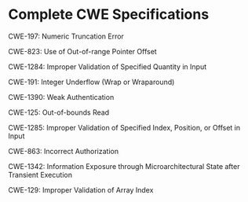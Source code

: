 

# Complete CWE Specifications

CWE-197: Numeric Truncation Error

CWE-823: Use of Out-of-range Pointer Offset

CWE-1284: Improper Validation of Specified Quantity in Input

CWE-191: Integer Underflow (Wrap or Wraparound)

CWE-1390: Weak Authentication

CWE-125: Out-of-bounds Read

CWE-1285: Improper Validation of Specified Index, Position, or Offset in Input

CWE-863: Incorrect Authorization

CWE-1342: Information Exposure through Microarchitectural State after Transient Execution

CWE-129: Improper Validation of Array Index